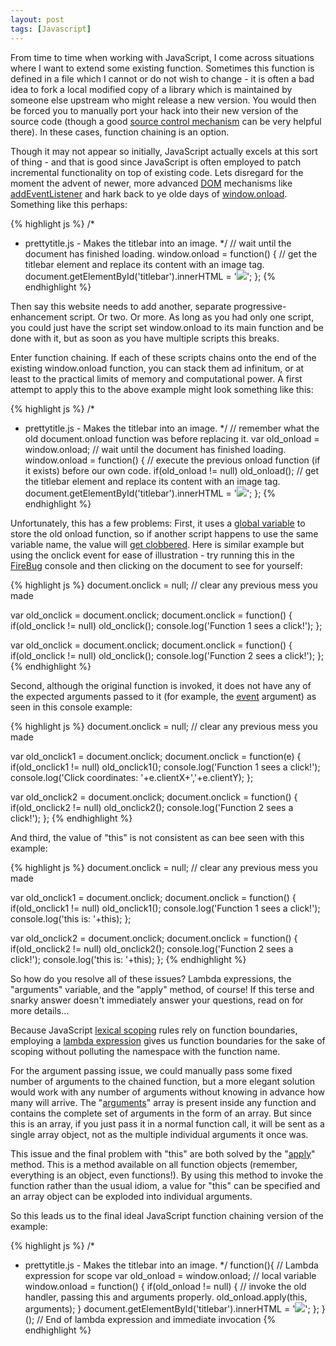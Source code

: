```yaml
---
layout: post
tags: [Javascript]
---
```

From time to time when working with JavaScript, I come across situations where
I want to extend some existing function.  Sometimes this function is defined in
a file which I cannot or do not wish to change - it is often a bad idea to fork
a local modified copy of a library which is maintained by someone else upstream
who might release a new version. You would then be forced you to manually port
your hack into their new version of the source code (though a good
[source control mechanism](http://www.youtube.com/watch?v=4XpnKHJAok8) can be
very helpful there).  In these cases, function chaining is an option.

Though it may not appear so initially, JavaScript actually excels at this sort
of thing - and that is good since JavaScript is often employed to patch
incremental functionality on top of existing code.  Lets disregard for the
moment the advent of newer, more advanced
[DOM](https://developer.mozilla.org/en/DOM) mechanisms like
[addEventListener](https://developer.mozilla.org/en/DOM/element.addEventListener)
and hark back to ye olde days of
[window.onload](https://developer.mozilla.org/en/DOM/window.onload). 
Something like this perhaps:

{% highlight js %}
/*
 * prettytitle.js - Makes the titlebar into an image.
 */
// wait until the document has finished loading.
window.onload = function() {
	// get the titlebar element and replace its content with an image tag.
	document.getElementById('titlebar').innerHTML =
		'<img src="titlebar.png" />';
};
{% endhighlight %}

Then say this website needs to add another, separate progressive-enhancement
script.  Or two.  Or more.  As long as you had only one script, you could just
have the script set window.onload to its main function and be done with it, but
as soon as you have multiple scripts this breaks.

Enter function chaining.  If each of these scripts chains onto the end of the
existing window.onload function, you can stack them ad infinitum, or at least
to the practical limits of memory and computational power.  A first attempt to
apply this to the above example might look something like this:

{% highlight js %}
/*
 * prettytitle.js - Makes the titlebar into an image.
 */
// remember what the old document.onload function was before replacing it.
var old_onload = window.onload;
// wait until the document has finished loading.
window.onload = function() {
	// execute the previous onload function (if it exists) before our own code.
	if(old_onload != null) old_onload();
	// get the titlebar element and replace its content with an image tag.
	document.getElementById('titlebar').innerHTML =
		'<img src="titlebar.png" />';
};
{% endhighlight %}

Unfortunately, this has a few problems: First, it uses a
[global variable](http://en.wikipedia.org/wiki/Global_variable) to store the
old onload function, so if another script happens to use the same variable name,
the value will [get clobbered](http://en.wikipedia.org/wiki/Naming_collision).
Here is similar example but using the onclick event for ease of illustration - try
running this in the [FireBug](http://getfirebug.com/) console and then clicking
on the document to see for yourself:

{% highlight js %}
document.onclick = null; // clear any previous mess you made

var old_onclick = document.onclick;
document.onclick = function() {
	if(old_onclick != null) old_onclick();
	console.log('Function 1 sees a click!');
};

var old_onclick = document.onclick;
document.onclick = function() {
	if(old_onclick != null) old_onclick();
	console.log('Function 2 sees a click!');
};
{% endhighlight %}

Second, although the original function is invoked, it does not have any of the
expected arguments passed to it (for example, the
[event](https://developer.mozilla.org/en/DOM/event") argument) as seen in this
console example:

{% highlight js %}
document.onclick = null; // clear any previous mess you made

var old_onclick1 = document.onclick;
document.onclick = function(e) {
	if(old_onclick1 != null) old_onclick1();
	console.log('Function 1 sees a click!');
	console.log('Click coordinates: '+e.clientX+','+e.clientY);
};

var old_onclick2 = document.onclick;
document.onclick = function() {
	if(old_onclick2 != null) old_onclick2();
	console.log('Function 2 sees a click!');
};
{% endhighlight %}

And third, the value of "this" is not consistent as can bee seen with this
example:

{% highlight js %}
document.onclick = null; // clear any previous mess you made

var old_onclick1 = document.onclick;
document.onclick = function() {
	if(old_onclick1 != null) old_onclick1();
	console.log('Function 1 sees a click!');
	console.log('this is: '+this);
};

var old_onclick2 = document.onclick;
document.onclick = function() {
	if(old_onclick2 != null) old_onclick2();
	console.log('Function 2 sees a click!');
	console.log('this is: '+this);
};
{% endhighlight %}

So how do you resolve all of these issues? Lambda expressions, the "arguments"
variable, and the "apply" method, of course! If this terse and snarky answer
doesn't immediately answer your questions, read on for more details...

Because JavaScript
[lexical scoping](http://en.wikipedia.org/wiki/Scope_(computer_science)#Lexical_scoping)
rules rely on function boundaries, employing a
[lambda expression](http://en.wikipedia.org/wiki/Anonymous_function)
gives us function boundaries for the sake of scoping without polluting the
namespace with the function name.

For the argument passing issue, we could manually pass some fixed number of
arguments to the chained function, but a more elegant solution would work with
any number of arguments without knowing in advance how many will arrive. The
"[arguments](http://www.seifi.org/javascript/javascript-arguments.html)"
array is present inside any function and contains the complete set of arguments
in the form of an array. But since this is an array, if you just pass it in a
normal function call, it will be sent as a single array object, not as the
multiple individual arguments it once was.

This issue and the final problem with "this" are both solved by the
"[apply](https://developer.mozilla.org/en/JavaScript/Reference/Global_Objects/Function/apply)"
method. This is a method available on all function objects (remember, everything
is an object, even functions!). By using this method to invoke the function
rather than the usual idiom, a value for "this" can be specified and an array
object can be exploded into individual arguments.

So this leads us to the final ideal JavaScript function chaining version of the
example:

{% highlight js %}
/*
 * prettytitle.js - Makes the titlebar into an image.
 */
function(){ // Lambda expression for scope
	var old_onload = window.onload; // local variable
	window.onload = function() {
		if(old_onload != null) {
			// invoke the old handler, passing this and arguments properly.
			old_onload.apply(this, arguments);
		}
		document.getElementById('titlebar').innerHTML =
		'<img src="titlebar.png" />';
	};
}(); // End of lambda expression and immediate invocation</pre>
{% endhighlight %}